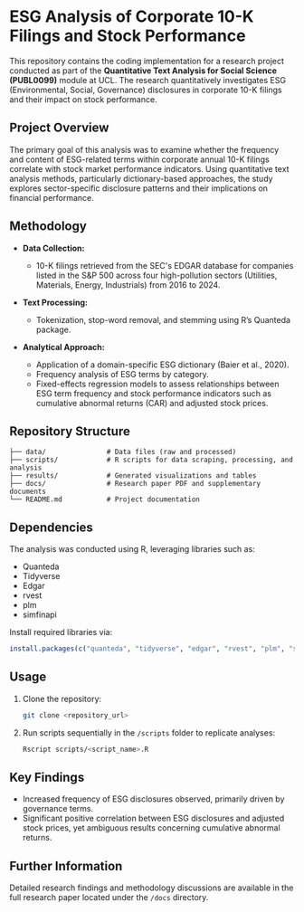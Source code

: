 # ESG Analysis of Corporate 10-K Filings and Stock Performance

This repository contains the coding implementation for a research project conducted as part of the **Quantitative Text Analysis for Social Science (PUBL0099)** module at UCL. The research quantitatively investigates ESG (Environmental, Social, Governance) disclosures in corporate 10-K filings and their impact on stock performance.

## Project Overview

The primary goal of this analysis was to examine whether the frequency and content of ESG-related terms within corporate annual 10-K filings correlate with stock market performance indicators. Using quantitative text analysis methods, particularly dictionary-based approaches, the study explores sector-specific disclosure patterns and their implications on financial performance.

## Methodology

- **Data Collection:**
  - 10-K filings retrieved from the SEC's EDGAR database for companies listed in the S&P 500 across four high-pollution sectors (Utilities, Materials, Energy, Industrials) from 2016 to 2024.

- **Text Processing:**
  - Tokenization, stop-word removal, and stemming using R’s Quanteda package.

- **Analytical Approach:**
  - Application of a domain-specific ESG dictionary (Baier et al., 2020).
  - Frequency analysis of ESG terms by category.
  - Fixed-effects regression models to assess relationships between ESG term frequency and stock performance indicators such as cumulative abnormal returns (CAR) and adjusted stock prices.

## Repository Structure

```
├── data/               # Data files (raw and processed)
├── scripts/            # R scripts for data scraping, processing, and analysis
├── results/            # Generated visualizations and tables
├── docs/               # Research paper PDF and supplementary documents
└── README.md           # Project documentation
```

## Dependencies

The analysis was conducted using R, leveraging libraries such as:
- Quanteda
- Tidyverse
- Edgar
- rvest
- plm
- simfinapi

Install required libraries via:
```R
install.packages(c("quanteda", "tidyverse", "edgar", "rvest", "plm", "simfinapi"))
```

## Usage

1. Clone the repository:
   ```bash
   git clone <repository_url>
   ```

2. Run scripts sequentially in the `/scripts` folder to replicate analyses:
   ```bash
   Rscript scripts/<script_name>.R
   ```

## Key Findings

- Increased frequency of ESG disclosures observed, primarily driven by governance terms.
- Significant positive correlation between ESG disclosures and adjusted stock prices, yet ambiguous results concerning cumulative abnormal returns.

## Further Information

Detailed research findings and methodology discussions are available in the full research paper located under the `/docs` directory.
